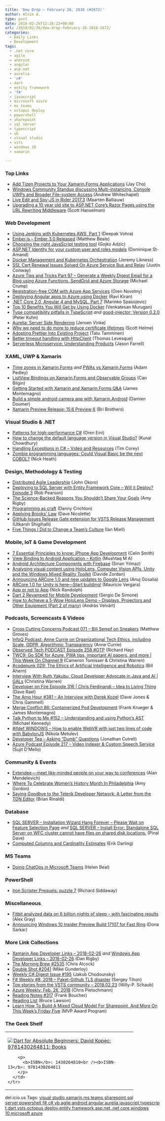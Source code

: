 ```yaml
---
title: 'Dew Drop – February 26, 2018 (#2672)'
author: Alvin A.
type: post
date: 2018-02-26T12:28:22+00:00
url: /2018/02/26/dew-drop-february-26-2018-2672/
categories:
  - Daily Links
  - Development
tags:
  - .net core
  - agile
  - android
  - angular
  - asp.net
  - aurelia
  - 'c#'
  - dart
  - entity framework
  - 'f#'
  - javascript
  - microsoft azure
  - ms teams
  - octopus deploy
  - powershell
  - sharepoint
  - sql server
  - typescript
  - vb
  - visual studio
  - vsts
  - windows 10
  - xamarin

---
```

### <a name="top"></a>Top Links

  * <a href="https://blog.xamarin.com/add-tizen-projects-xamarin-forms-apps/" target="_blank">Add Tizen Projects to Your Xamarin.Forms Applications</a> (Jay Cho)
  * <a href="http://blogs.windows.com/buildingapps/2018/02/23/windows-community-standup-discussing-multi-instancing-console-uwps-broader-file-system-access/?WT.mc_id=DX_MVP4025064" target="_blank">Windows Community Standup discussing Multi-instancing, Console UWPs and Broader File-system Access</a> (Andrew Whitechapel)
  * <a href="https://blog.jetbrains.com/dotnet/2018/02/23/live-edit-spy-js-rider-2017-3/" target="_blank">Live Edit and Spy-JS in Rider 2017.3</a> (Maarten Balliauw)
  * <a href="http://feeds.hanselman.com/~/528643088/0/scotthanselman~Upgrading-a-year-old-site-to-ASPNET-Cores-Razor-Pages-using-the-URL-Rewriting-Middleware.aspx" target="_blank">Upgrading a 10 year old site to ASP.NET Core&#8217;s Razor Pages using the URL Rewriting Middleware</a> (Scott Hanselman)



### <a name="web"></a>Web Development

  * <a href="https://www.developer.com/db/using-jenkins-with-kubernetes-aws-part-1.html" target="_blank">Using Jenkins with Kubernetes AWS, Part 1</a> (Deepak Vohra)
  * <a href="https://emberjs.com/blog/2018/02/14/ember-3-0-released.html" target="_blank">Ember.js &#8211; Ember 3.0 Released</a> (Matthew Beale)
  * <a href="https://gojko.net/2018/02/25/javascript-testing-tools.html" target="_blank">Choosing the right JavaScript testing tool</a> (Gojko Adzic)
  * <a href="https://www.domstamand.com/asp-net-identity-for-your-custom-user-roles-models/" target="_blank">ASP.NET Identity for your custom user and roles models</a> (Dominique St-Amand)
  * <a href="https://blog.jeremylikness.com/docker-management-and-kubernetes-orchestration-2b7baf60a704?source=rss----f5c09f3c73f4---4" target="_blank">Docker Management and Kubernetes Orchestration</a> (Jeremy Likness)
  * <a href="https://blogs.msdn.microsoft.com/servicebus/2018/02/23/ssl-cert-renewal-issues-solved-on-azure-service-bus-and-relay/" target="_blank">SSL Cert Renewal Issues Solved On Azure Service Bus and Relay</a> (Justin Conway)
  * <a href="https://www.michaelcrump.net/azure-tips-and-tricks97/" target="_blank">Azure Tips and Tricks Part 97 &#8211; Generate a Weekly Digest Email for a Blog using Azure Functions, SendGrid and Azure Storage</a> (Michael Crump)
  * <a href="https://oren.codes/2018/02/25/registration-free-com-with-azure-app-services/" target="_blank">Registration-free COM with Azure App Services</a> (Oren Novotny)
  * <a href="http://feedproxy.google.com/~r/netCurryRecentArticles/~3/dOLMM402LlY/ShowArticle.aspx" target="_blank">Deploying Angular apps to Azure using Docker</a> (Ravi Kiran)
  * <a href="https://code-maze.com/net-core-web-development-part7/" target="_blank">.NET Core 2.0, Angular 4 and MySQL. Part 7</a> (Marinko Spasojevic)
  * <a href="https://dzone.com/articles/top-10-benefits-you-will-get-by-using-docker?utm_medium=feed&utm_source=feedpress.me&utm_campaign=Feed%3A+dzone%2Fcloud" target="_blank">Top 10 Benefits You Will Get by Using Docker</a> (Venkatesan Murugan)
  * <a href="https://www.mistergoodcat.com/post/type-compatibility-pitfalls-in-typescript" target="_blank">Type compatibility pitfalls in TypeScript</a> _and_ <a href="https://www.mistergoodcat.com/post/good-injector-version-0-2-0" target="_blank">good-injector: Version 0.2.0</a> (Peter Kuhn)
  * <a href="http://aurelia.io/blog/2018/02/25/server-side-rendering" target="_blank">Aurelia: Server Side Rendering</a> (Jeroen Vinke)
  * <a href="https://scotthelme.co.uk/why-we-need-to-do-more-to-reduce-certificate-lifetimes/" target="_blank">Why we need to do more to reduce certificate lifetimes</a> (Scott Helme)
  * <a href="https://www.triplet.fi/blog/adopting-prettier-into-existing-project/" target="_blank">Adopting Prettier Into Existing Project</a> (Tatu Tamminen)
  * <a href="https://www.thomaslevesque.com/2018/02/25/better-timeout-handling-with-httpclient/" target="_blank">Better timeout handling with HttpClient</a> (Thomas Levesque)
  * <a href="https://jfarrell.net/2018/02/24/serverless-microservice-understanding-products/" target="_blank">Serverless Microservice: Understanding Products</a> (Jason Farrell)



### <a name="silverlight"></a>XAML, UWP & Xamarin

  * <a href="https://xamarinhelp.com/time-zones-xamarin-forms/" target="_blank">Time zones in Xamarin.Forms</a> _and_ <a href="https://xamarinhelp.com/pwas-vs-xamarin-forms/" target="_blank">PWAs vs Xamarin.Forms</a> (Adam Pedley)
  * <a href="https://canbilgin.wordpress.com/2018/02/25/listview-bindings-on-xamarin-forms-and-observable-groups/" target="_blank">ListView Bindings on Xamarin.Forms and Observable Groups</a> (Can Bilgin)
  * <a href="https://montemagno.com/getting-started-with-xamarin-q-a/" target="_blank">Getting Started with Xamarin and Xamarin.Forms Q&A</a> (James Montemagno)
  * <a href="https://doumer.me/2018/02/25/build-simple-android-camera-app-xamarin-android/" target="_blank">Build a simple android camera app with Xamarin.Android</a> (Damien Doumer)
  * <a href="https://releases.xamarin.com/15-6-preview-6/" target="_blank">Xamarin Preview Release: 15.6 Preview 6</a> (Bri Brothers)



### <a name="dotnet"></a>Visual Studio & .NET

  * <a href="http://feedproxy.google.com/~r/AyendeRahien/~3/TXo4LZC5alo/patterns-for-high-performance-c" target="_blank">Patterns for high-performance C#</a> (Oren Eini)
  * <a href="http://feedproxy.google.com/~r/kunal2383/~3/tXJy4m8p7fU/visual-studio-change-language.html" target="_blank">How to change the default language version in Visual Studio?</a> (Kunal Chowdhury)
  * <a href="http://iamtimcorey.com/handling-exceptions-training/" target="_blank">Handling Exceptions in C# – Video and Resources</a> (Tim Corey)
  * <a href="https://www.techrepublic.com/article/zombie-programming-languages-could-visual-basic-be-the-next-cobol/" target="_blank">Zombie programming languages: Could Visual Basic be the next COBOL?</a> (Nick Heath)



### <a name="design"></a>Design, Methodology & Testing

  * <a href="http://www.infoq.com/articles/distributed-agile-leadership?utm_campaign=infoq_content&utm_source=infoq&utm_medium=feed&utm_term=global" target="_blank">Distributed Agile Leadership</a> (John Okoro)
  * <a href="https://octopus.com/blog/will-it-deploy-episode-03" target="_blank">Deploying to SQL Server with Entity Framework Core &#8211; Will it Deploy? Episode 3</a> (Rob Pearson)
  * <a href="https://blog.trello.com/science-backed-reasons-you-shouldnt-share-your-goals" target="_blank">The Science-Backed Reasons You Shouldn&#8217;t Share Your Goals</a> (Amy Rigby)
  * <a href="http://feedproxy.google.com/~r/Techcrunch/~3/iLWeWqK7uyo/" target="_blank">Programming as craft</a> (Danny Crichton)
  * <a href="http://feedproxy.google.com/~r/LeadingAgile/~3/8CjuFIDISoA/" target="_blank">Applying Brooks’ Law</a> (Dave Nicolette)
  * <a href="http://feedproxy.google.com/~r/visualstudiogeeks/otas/~3/H0Zuz7tAki8/github-issues-deployment-gate-extension" target="_blank">GitHub Issues Release Gate extension for VSTS Release Management</a> (Utkarsh Shigihalli)
  * <a href="https://zwischenzugs.com/2018/02/24/5-things-i-did-to-change-a-teams-culture/" target="_blank">Five Things I Did to Change a Team’s Culture</a> (Ian Miell)



### <a name="mobile"></a>Mobile, IoT & Game Development

  * <a href="http://feedproxy.google.com/~r/geekswithblogs/~3/VMI1NcKvmr4/244655.aspx" target="_blank">7 Essential Principles to know: iPhone App Development</a> (Celin Smith)
  * <a href="http://www.c-sharpcorner.com/article/view-binding-in-android-application-kotlin/" target="_blank">View Binding In Android Application &#8211; Kotlin</a> (Mushtaq M A)
  * <a href="https://android.jlelse.eu/android-architecture-components-with-firebase-907b7699f6a0?source=rss----8fca399d4de---4" target="_blank">Android Architecture Components with Firebase</a> (Sinan Yılmaz)
  * <a href="http://www.davidezordan.net/blog/?p=8234" target="_blank">Analysing visual content using HoloLens, Computer Vision APIs, Unity and the Windows Mixed Reality Toolkit</a> (Davide Zordan)
  * <a href="http://feedproxy.google.com/~r/GDBcode/~3/9Kqs9NxYAL0/announcing-arcore-10-and-new-updates-to.html" target="_blank">Announcing ARCore 1.0 and new updates to Google Lens</a> (Anuj Gosalia)
  * <a href="https://blogs.unity3d.com/2018/02/23/arcore-1-0-for-unity-is-here-start-building/" target="_blank">ARCore 1.0 for Unity is here—Start building!</a> (Mauricio Vergara)
  * <a href="http://feedproxy.google.com/~r/NicksNetTravels/~3/Js8N1nPuJBo/post.aspx" target="_blank">App or not to App</a> (Nick Randolph)
  * <a href="http://www.infoq.com/news/2018/02/dart-2-mobile-dev?utm_campaign=infoq_content&utm_source=infoq&utm_medium=feed&utm_term=global" target="_blank">Dart 2 Revamped for Mobile Development</a> (Sergio De Simone)
  * <a href="https://vbandi.net/2018/02/23/how-to-achieve-a-5-wow-hololens-demo-displays-projectors-and-other-equipment-part-2-of-many/" target="_blank">How to Achieve a 5-Wow HoloLens Demo – Displays, Projectors and Other Equipment (Part 2 of many)</a> (András Velvárt)



### <a name="podcasts"></a>Podcasts, Screencasts & Videos

  * <a href="http://feedproxy.google.com/~r/CrossCuttingConcerns/~3/i76Xyi_mzRA/Podcast-071-Bill-Sempf-on-Sneakers" target="_blank">Cross Cutting Concerns Podcast 071 &#8211; Bill Sempf on Sneakers</a> (Matthew Groves)
  * <a href="http://www.infoq.com/podcasts/Anne-Currie-tech-ethics-GDPR?utm_campaign=infoq_content&utm_source=infoq&utm_medium=feed&utm_term=global" target="_blank">InfoQ Podcast: Anne Currie on Organizational Tech Ethics, including Scale, GDPR, Algorithmic Transparency</a> (Anne Currie)
  * <a href="https://www.windowsobserver.com/2018/02/25/observed-tech-podcast-episode-258-otp/" target="_blank">Observed Tech PODCAST Episode 258 #OTP</a> (Richard Hay)
  * <a href="https://channel9.msdn.com/Shows/This+Week+On+Channel+9/TWC9-Go-SDK-for-Azure-PWA-tips-important-AI-papers-and-more?WT.mc_id=DX_MVP4025064" target="_blank">TWC9: Go SDK for Azure, PWA tips, important AI papers, and more | This Week On Channel 9</a> (Cameron Tomisser & Christina Warren)
  * <a href="https://codepunk.io/codepunk-029-the-ethics-of-artificial-intelligence-and-robotics/" target="_blank">#codepunk 029: The Ethics of Artificial Intelligence and Robotics</a> (Bill Ahern)
  * <a href="https://channel9.msdn.com/Shows/GALs/Interview-With-Ruth-Yakubu-Cloud-Developer-Advocate-in-Java-and-AI?WT.mc_id=DX_MVP4025064" target="_blank">Interview With Ruth Yakubu, Cloud Developer Advocate in Java and AI | GALs</a> (Christina Warren)
  * <a href="http://developeronfire.com/podcast/episode-316-chris-ferdinandi-idea-to-living-thing" target="_blank">Developer on Fire Episode 316 | Chris Ferdinandi &#8211; Idea to Living Thing</a> (Dave Rael)
  * <a href="http://feedproxy.google.com/~r/TheAmpHour/~3/hKOAWJ0yyB8/" target="_blank">The Amp Hour #381 – An Interview with Derek Kozel</a> (Dave Jones & Chris Gammell)
  * <a href="http://www.mergeconflict.fm/86" target="_blank">Merge Conflict 86: Containerized Pod Development</a> (Frank Krueger & James Montemagno)
  * <a href="https://talkpython.fm/episodes/show/152/understanding-and-using-python-s-ast" target="_blank">Talk Python to Me #152 &#8211; Understanding and using Python&#8217;s AST</a> (Michael Kennedy)
  * <a href="http://blogs.windows.com/buildingapps/2018/02/23/ifdef-windows-enable-webvr-just-two-lines-code-babylonjs/?WT.mc_id=DX_MVP4025064" target="_blank">#ifdef WINDOWS – How to enable WebVR with just two lines of code with BabylonJS</a> (Nikola Metulev)
  * <a href="http://developertea.simplecast.fm/dumb-questions" target="_blank">Developer Tea &#8211; Asking &#8220;Dumb&#8221; Questions</a> (Jonathan Cutrell)
  * <a href="http://azpodcast.azurewebsites.net/post/Episode-217-Video-Indexer-Custom-Speech-Service" target="_blank">Azure Podcast Episode 217 &#8211; Video Indexer & Custom Speech Service</a> (Sujit D&#8217;Mello)



### <a name="events"></a>Community & Events

  * <a href="https://blog.ailon.org/extendee-meet-like-minded-people-on-your-way-to-conferences-d34afe13f765" target="_blank">Extendee — meet like-minded people on your way to conferences</a> (Alan Mendelevich)
  * <a href="https://www.uwishunu.com/2018/02/celebrate-womens-history-month-philadelphia-2/" target="_blank">Where To Celebrate Women’s History Month In Philadelphia</a> (Amy Gordon)
  * <a href="https://www.telerik.com/blogs/saying-goodbye-to-the-telerik-developer-network" target="_blank">Saying Goodbye to the Telerik Developer Network: A Letter from the TDN Editor</a> (Brian Rinaldi)



### <a name="sql"></a>Database

  * <a href="https://blog.sqlauthority.com/2018/02/24/sql-server-installation-wizard-hang-forever-please-wait-feature-selection-page/" target="_blank">SQL SERVER – Installation Wizard Hang Forever – Please Wait on Feature Selection Page</a> _and_ <a href="https://blog.sqlauthority.com/2018/02/26/sql-server-install-error-standalone-sql-server-on-wfc-cluster-cannot-have-files-on-shared-disk-locations/" target="_blank">SQL SERVER – Install Error: Standalone SQL Server on WFC cluster cannot have files on shared disk locations.</a> (Pinal Dave)
  * <a href="http://feedproxy.google.com/~r/BrentOzar-SqlServerDba/~3/-Cgxhs83WwI/" target="_blank">Computed Columns and Cardinality Estimates</a> (Erik Darling)



### MS Teams<a name="sp"></a>

  * <a href="http://www.infoq.com/news/2018/02/chatops-microsoft-teams?utm_campaign=infoq_content&utm_source=infoq&utm_medium=feed&utm_term=global" target="_blank">Doing ChatOps in Microsoft Teams</a> (Helen Beal)



### <a name="ps"></a>PowerShell

  * <a href="https://powershell.org/2018/02/25/iron-scripter-prequels-puzzle-7/" target="_blank">Iron Scripter Prequels: puzzle 7</a> (Richard Siddaway)



### <a name="misc"></a>Miscellaneous

  * <a href="https://www.weforum.org/agenda/2018/02/fitbit-analyzed-data-on-6-billion-nights-of-sleep-with-fascinating-results/?utm_content=buffer0a950&utm_medium=social&utm_source=twitter.com&utm_campaign=buffer" target="_blank">Fitbit analyzed data on 6 billion nights of sleep – with fascinating results</a> (Alex Gray)
  * <a href="http://blogs.windows.com/windowsexperience/2018/02/23/announcing-windows-10-insider-preview-build-17107-fast-ring/?WT.mc_id=DX_MVP4025064" target="_blank">Announcing Windows 10 Insider Preview Build 17107 for Fast Ring</a> (Dona Sarkar)



### <a name="links"></a>More Link Collections

  * <a href="https://www.allaboutxamarin.com/2018/02/xamarin-app-developer-links-2018-02-26/" target="_blank">Xamarin App Developer Links &#8211; 2018-02-26</a> _and_ <a href="https://www.windowsappdev.com/2018/02/windows-app-developer-links-2018-02-26/" target="_blank">Windows App Developer Links &#8211; 2018-02-26</a> (Dan Rigby)
  * <a href="http://feedproxy.google.com/~r/ReflectivePerspective/~3/pu3cWim-whY/" target="_blank">The Morning Brew #2535</a> (Chris Alcock)
  * <a href="https://afreshcup.com/home/2018/02/26/double-shot-2041.html" target="_blank">Double Shot #2041</a> (Mike Gunderloy)
  * <a href="http://feedproxy.google.com/~r/digest-csharp/~3/NBahCcEea2A/195" target="_blank">Weekly C# Digest Issue #195</a> (Jakub Chodounsky)
  * <a href="https://sergeytihon.com/2018/02/24/f-weekly-8-2018-paket-github-tls-disaster/" target="_blank">F# Weekly #8, 2018 – Paket-Github TLS disaster</a> (Sergey Tihon)
  * <a href="https://blogs.msdn.microsoft.com/devops/2018/02/23/top-stories-from-the-vsts-community-2018-02-23/" target="_blank">Top stories from the VSTS community – 2018.02.23</a> (Willy-P. Schaub)
  * <a href="https://buildazure.com/2018/02/26/azure-weekly-feb-26-2018/" target="_blank">Azure Weekly: Feb. 26, 2018</a> (Chris Pietschmann)
  * <a href="http://www.frankysnotes.com/2018/02/reading-notes-317.html" target="_blank">Reading Notes #317</a> (Frank Boucher)
  * <a href="http://www.brucelawson.co.uk/2018/reading-list-191/" target="_blank">Reading List</a> (Bruce Lawson)
  * <a href="https://blogs.msdn.microsoft.com/mvpawardprogram/2018/02/23/friday-five-february-23rd/" target="_blank">Learn How To Build A Mixed Cloud Model For Sharepoint, And More On This Week’s Friday Five</a> (MVP Award Program)



### <a name="shelf"></a>The Geek Shelf

<div class="wlWriterEditableSmartContent" id="scid:7dc1bd33-94bd-46fd-a20b-0131235bcd47:5d7a8618-1ee1-4650-8302-c88c70290901" style="margin: 0px; padding: 0px; float: none; display: inline;">
  <table cellspacing="0" cellpadding="2" width="400" border="0" unselectable="on">
    <tr>
      <td valign="top" width="400">
        <p>
          <a title="Dart for Absolute Beginners: David Kopec: 9781430264811: Books" href="http://www.amazon.com/exec/obidos/ASIN/1430264810/amavin-20"><img data-recalc-dims="1" decoding="async" src="https://i0.wp.com/images-na.ssl-images-amazon.com/images/I/51NY957mHiL._AC_US218_.jpg?w=660&#038;ssl=1" border="0" align="left" style="float:left" />Dart for Absolute Beginners: David Kopec: 9781430264811: Books</a>
        </p>
        
        <p>
          <b>ISBN</b>: 1430264810<br /><b>ISBN-13</b>: 9781430264811
        </p>
      </td>
    </tr>
  </table>
</div>



<div class="wlWriterEditableSmartContent" id="scid:77ECF5F8-D252-44F5-B4EB-D463C5396A79:1ef31857-51e8-4ddf-b98e-729648c8db79" style="margin: 0px; padding: 0px; float: none; display: inline;">
  del.icio.us Tags: <a href="http://del.icio.us/popular/visual+studio" rel="tag">visual studio</a>,<a href="http://del.icio.us/popular/xamarin" rel="tag">xamarin</a>,<a href="http://del.icio.us/popular/ms+teams" rel="tag">ms teams</a>,<a href="http://del.icio.us/popular/sharepoint" rel="tag">sharepoint</a>,<a href="http://del.icio.us/popular/sql+server" rel="tag">sql server</a>,<a href="http://del.icio.us/popular/powershell" rel="tag">powershell</a>,<a href="http://del.icio.us/popular/f%23" rel="tag">f#</a>,<a href="http://del.icio.us/popular/c%23" rel="tag">c#</a>,<a href="http://del.icio.us/popular/vb" rel="tag">vb</a>,<a href="http://del.icio.us/popular/agile" rel="tag">agile</a>,<a href="http://del.icio.us/popular/android" rel="tag">android</a>,<a href="http://del.icio.us/popular/angular" rel="tag">angular</a>,<a href="http://del.icio.us/popular/aurelia" rel="tag">aurelia</a>,<a href="http://del.icio.us/popular/javascript" rel="tag">javascript</a>,<a href="http://del.icio.us/popular/typescript" rel="tag">typescript</a>,<a href="http://del.icio.us/popular/dart" rel="tag">dart</a>,<a href="http://del.icio.us/popular/vsts" rel="tag">vsts</a>,<a href="http://del.icio.us/popular/octopus+deploy" rel="tag">octopus deploy</a>,<a href="http://del.icio.us/popular/entity+framework" rel="tag">entity framework</a>,<a href="http://del.icio.us/popular/asp.net" rel="tag">asp.net</a>,<a href="http://del.icio.us/popular/.net+core" rel="tag">.net core</a>,<a href="http://del.icio.us/popular/windows+10" rel="tag">windows 10</a>,<a href="http://del.icio.us/popular/microsoft+azure" rel="tag">microsoft azure</a>
</div>